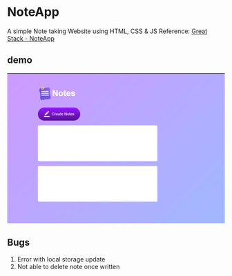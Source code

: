 # NoteApp
A simple Note taking Website using HTML, CSS & JS
Reference: [Great Stack - NoteApp](https://youtu.be/n3U4jFbp05M?si=z8viqn5yP21HnNpA)

## demo 
![demo](demo.png)

## Bugs
1. Error with local storage update
2. Not able to delete note once written
